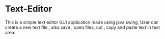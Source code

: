 # Text-Editor
This is a simple text editor GUI application made using java swing, User can create a new text file , also save , open files,  cut , copy and paste text in text area.
